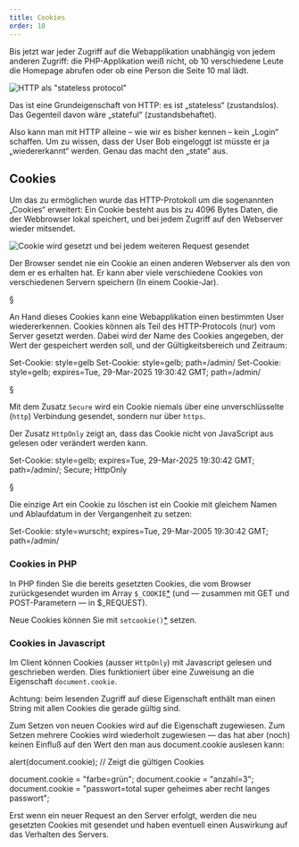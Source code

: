 ```yaml
---
title: Cookies
order: 10
---
```

Bis jetzt war jeder Zugriff auf die Webapplikation unabhängig von jedem anderen
Zugriff: die PHP-Applikation weiß nicht, ob 10 verschiedene Leute die Homepage
abrufen oder ob eine Person die Seite 10 mal lädt.

![HTTP als "stateless protocol"](/images/stateless-http.svg)

Das ist eine Grundeigenschaft von HTTP: es ist „stateless“ (zustandslos).  Das
Gegenteil davon wäre „stateful“ (zustandsbehaftet).

Also kann man mit HTTP alleine – wie wir es bisher kennen – kein „Login“
schaffen. Um zu wissen, dass der User Bob eingeloggt ist müsste er ja
„wiedererkannt“ werden. Genau das macht den „state“ aus.

Cookies
--------

Um das zu ermöglichen wurde das HTTP-Protokoll um die
sogenannten „Cookies“ erweitert: Ein Cookie besteht aus bis zu 4096 Bytes Daten,
die der Webbrowser lokal speichert, und bei jedem Zugriff auf den Webserver
wieder mitsendet.

![Cookie wird gesetzt und bei jedem weiteren Request gesendet](/images/image363.png)

Der Browser sendet nie ein Cookie an einen anderen Webserver
als den von dem er es erhalten hat. Er kann aber viele verschiedene Cookies von
verschiedenen Servern speichern (In einem Cookie-Jar).


§

An Hand dieses Cookies kann eine Webapplikation einen bestimmten User
wiedererkennen. Cookies können als Teil des HTTP-Protocols (nur) vom Server
gesetzt werden. Dabei wird der Name des Cookies angegeben, der Wert der
gespeichert werden soll, und der Gültigkeitsbereich und Zeitraum:

<javascript>
Set-Cookie: style=gelb
Set-Cookie: style=gelb; path=/admin/
Set-Cookie: style=gelb; expires=Tue, 29-Mar-2025 19:30:42 GMT; path=/admin/
</javascript>


§

Mit dem Zusatz `Secure` wird ein Cookie niemals über eine unverschlüsselte (`http`) Verbindung
gesendet, sondern nur über `https`.

Der Zusatz `HttpOnly` zeigt an, dass das Cookie nicht von JavaScript aus gelesen oder
verändert werden kann.

<javascript>
Set-Cookie: style=gelb; expires=Tue, 29-Mar-2025 19:30:42 GMT; path=/admin/;  Secure; HttpOnly
</javascript>


§


Die einzige Art ein Cookie zu löschen ist ein Cookie mit gleichem Namen und
Ablaufdatum in der Vergangenheit zu setzen:


<javascript>
Set-Cookie: style=wurscht; expires=Tue, 29-Mar-2005 19:30:42 GMT; path=/admin/
</javascript>

### Cookies in PHP


In PHP finden Sie die bereits gesetzten Cookies, die vom Browser zurückgesendet
wurden im Array `$_COOKIE`[*](http://php.net/manual/en/reserved.variables.cookies.php)
(und — zusammen mit GET und POST-Parametern — in $_REQUEST).

Neue Cookies können Sie mit `setcookie()`[*](http://www.php.net/manual/en/function.setcookie.php) setzen.


### Cookies in Javascript

Im Client können Cookies (ausser `HttpOnly`) mit Javascript gelesen und geschrieben werden. Dies
funktioniert über eine Zuweisung an die Eigenschaft `document.cookie`.

Achtung: beim lesenden Zugriff auf diese Eigenschaft enthält man einen String
mit allen Cookies die gerade gültig sind.

Zum Setzen von neuen Cookies wird auf die Eigenschaft zugewiesen. Zum Setzen
mehrere Cookies wird wiederholt zugewiesen — das hat aber (noch) keinen Einfluß
auf den Wert den man aus document.cookie auslesen kann:

<javascript>
alert(document.cookie);  // Zeigt die gültigen Cookies

document.cookie = "farbe=grün"; document.cookie = "anzahl=3";
document.cookie = "passwort=total super geheimes aber recht langes passwort";
</javascript>

Erst wenn ein neuer Request an den Server erfolgt, werden die neu gesetzten
Cookies mit gesendet und haben eventuell einen Auswirkung auf das
Verhalten des Servers.
